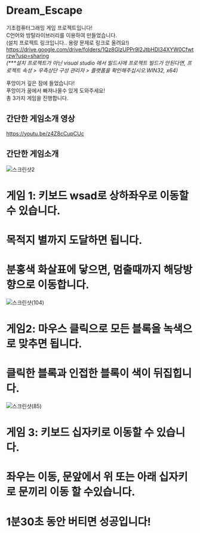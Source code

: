 # Dream_Escape
기초컴퓨터그래밍 게임 프로젝트입니다!  
C언어와 방탈라이브러리를 이용하여 만들었습니다.  
(설치 프로젝트 링크입니다.. 용량 문제로 링크로 올려요!)  
https://drive.google.com/drive/folders/1Qz8GlzUPPr9l2JtbHDI34XYW0Cfwtrzw?usp=sharing         
_(***설치 프로젝트가 아닌 visual studio 에서 빌드시에 프로젝트 빌드가 안된다면, 프로젝트 속성 > 우측상단 구성 관리자 > 플랫폼을 확인해주십시오.WIN32, x64)_  

푸앙이거 깊은 잠에 들었습니다!  
푸앙이가 꿈에서 빠져나올수 있게 도와주세요!  
총 3가지 게임을 진행합니다.

## 간단한 게임소개 영상

https://youtu.be/z4Z8cCupCUc           



## 간단한 게임소개 
   



![스크린샷2](https://user-images.githubusercontent.com/81098888/119979071-678b3080-bff5-11eb-92ce-3a70902ad81b.png)
# 게임 1: 키보드 wsad로 상하좌우로 이동할 수 있습니다.   
# 목적지 별까지 도달하면 됩니다.  
# 분홍색 화살표에 닿으면, 멈출때까지 해당방향으로 이동합니다.

![스크린샷(104)](https://user-images.githubusercontent.com/81098888/121002309-2a7a2780-c7c7-11eb-853c-00f4fd90f5a4.png)  
# 게임2: 마우스 클릭으로 모든 블록을 녹색으로 맞추면 됩니다.  
# 클릭한 블록과 인접한 블록이 색이 뒤집힙니다.
![스크린샷(85)](https://user-images.githubusercontent.com/81098888/119534272-af297680-bdc1-11eb-8779-c2c399a1add4.png)

# 게임 3: 키보드 십자키로 이동할 수 있습니다.  
# 좌우는 이동, 문앞에서 위 또는 아래 십자키로 문끼리 이동 할 수있습니다.  
# 1분30초 동안 버티면 성공입니다!
